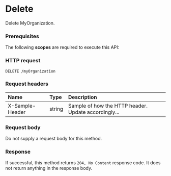# Delete

Delete MyOrganization.
### Prerequisites
The following **scopes** are required to execute this API: 
### HTTP request
<!-- { "blockType": "ignored" } -->
```http
DELETE /myOrganization

```
### Request headers
| Name       | Type | Description|
|:---------------|:--------|:----------|
| X-Sample-Header  | string  | Sample of how the HTTP header. Update accordingly...|

### Request body
Do not supply a request body for this method.


### Response
If successful, this method returns `204, No Content` response code. It does not return anything in the response body.


<!-- uuid: 560f4b06-b2b8-4493-b443-be05a3c60cbb
2015-10-15 04:07:52 UTC -->
<!-- {
  "type": "#page.annotation",
  "description": "Delete",
  "keywords": "",
  "section": "documentation",
  "tocPath": ""
}-->